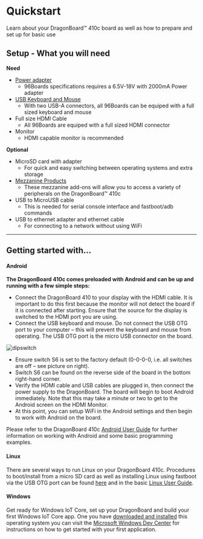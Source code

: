 # Quickstart

Learn about your DragonBoard™ 410c board as well as how to prepare and set up for basic use

## Setup - What you will need

**Need**
- [Power adapter](PowerAdapter.md)
   - 96Boards specifications requires a 6.5V-18V with 2000mA Power adapter
- [USB Keyboard and Mouse](USBKeyBoardMouse.md)
   - With two USB-A connectors, all 96Boards can be equiped with a full sized keyboard and mouse
- Full size HDMI Cable
   - All 96Boards are equiped with a full sized HDMI connector
- Monitor
   - HDMI capable monitor is recommended

**Optional**
- MicroSD card with adapter
   - For quick and easy switching between operating systems and extra storage
- [Mezzanine Products](../../../MezzanineProducts/README.md)
   - These mezzanine add-ons will allow you to access a variety of peripherals on the DragonBoard™ 410c
- USB to MicroUSB cable
   - This is needed for serial console interface and fastboot/adb commands
- USB to ethernet adapter and ethernet cable
   - For connecting to a network without using WiFi

***

## Getting started with...

#### Android

**The DragonBoard 410c comes preloaded with Android and can be up and running with a few simple steps:**	

- Connect the DragonBoard 410 to your display with the HDMI cable. It is important to do this first because the monitor will not detect the board if it is connected after starting. Ensure that the source for the display is switched to the HDMI port you are using.
- Connect the USB keyboard and mouse. Do not connect the USB OTG port to your computer – this will prevent the keyboard and mouse from operating. The USB OTG port is the micro USB connector on the board.

![dipswitch](https://www.96boards.org/wp-content/uploads/2015/04/dip_blue_20150611_142555-300x205.jpg)

- Ensure switch S6 is set to the factory default (0-0-0-0, i.e. all switches are off – see picture on right).
- Switch S6 can be found on the reverse side of the board in the bottom right-hand corner.
- Verify the HDMI cable and USB cables are plugged in, then connect the power supply to the DragonBoard. The board will begin to boot Android immediately. Note that this may take a minute or two to get to the Android screen on the HDMI Monitor.
- At this point, you can setup WiFi in the Android settings and then begin to work with Android on the board.

Please refer to the DragonBoard 410c [Android User Guide](../../../dragonboard410c/AndroidUserGuide_DragonBoard.pdf) for further information on working with Android and some basic programming examples.	

#### Linux

There are several ways to run Linux on your DragonBoard 410c. Procedures to boot/install from a micro SD card as well as installing Linux using fastboot via the USB OTG port can be found [here](../Installation/README.md) and in the basic [Linux User Guide](../../../dragonboard410c/LinuxUserGuide_DragonBoard.pdf).	

#### Windows

Get ready for Windows IoT Core, set up your DragonBoard and build your first Windows IoT Core app. One you have [downloaded and installed](http://ms-iot.github.io/content/en-US/Downloads.htm) this operating system you can visit the [Microsoft Windows Dev Center](https://developer.microsoft.com/en-us/windows/iot) for instructions on how to get started with your first application. 




